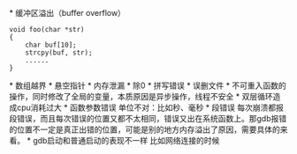 
* 缓冲区溢出（buffer overflow）
```
void foo(char *str)
{
    char buf[10];
    strcpy(buf, str);
    ......
}
```

* 数组越界
* 悬空指针
* 内存泄漏
* 除0
* 拼写错误
* 误删文件
* 不可重入函数的操作，同时修改了全局的变量，本质原因是异步操作，线程不安全
* 双层循环造成cpu消耗过大
* 函数参数错误
单位不对：比如秒、毫秒
* 段错误
每次崩溃都报段错误，而且每次错误的位置又都不太相同，错误又出在系统函数上。那gdb报错的位置不一定是真正出错的位置，可能是别的地方内存溢出了原因，需要具体的来看。
* gdb启动和普通启动的表现不一样
比如网络连接的时候